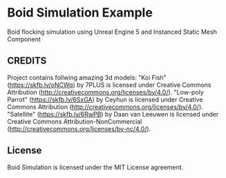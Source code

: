 # **Boid Simulation Example**

Boid flocking simulation using Unreal Engine 5 and Instanced Static Mesh Component

## CREDITS

Project contains follwing amazing 3d models:
"Koi Fish" (https://skfb.ly/oNCWq) by 7PLUS is licensed under Creative Commons Attribution (http://creativecommons.org/licenses/by/4.0/).
"Low-poly Parrot" (https://skfb.ly/6SxGA) by Ceyhun is licensed under Creative Commons Attribution (http://creativecommons.org/licenses/by/4.0/).
"Satellite" (https://skfb.ly/6RwPB) by Daan van Leeuwen is licensed under Creative Commons Attribution-NonCommercial (http://creativecommons.org/licenses/by-nc/4.0/).

## License

Boid Simulation is licensed under the MIT License agreement.
